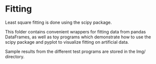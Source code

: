 # Fitting

Least square fitting is done using the scipy package. 

This folder contains convenient wrappers for fitting data from pandas DataFrames, as well as toy programs which demonstrate how to use
the scipy package and pyplot to visualize fitting on artificial data. 

Sample results from the different test programs are stored in the Img/ directory. 
